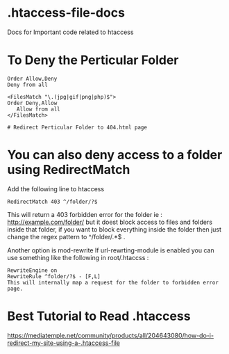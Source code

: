 # .htaccess-file-docs
Docs for Important code related to htaccess

# To Deny the Perticular Folder

```
Order Allow,Deny 
Deny from all 

<FilesMatch "\.(jpg|gif|png|php)$">
Order Deny,Allow
   Allow from all
</FilesMatch>

# Redirect Perticular Folder to 404.html page

```
# You can also deny access to a folder using RedirectMatch
Add the following line to htaccess
```
RedirectMatch 403 ^/folder/?$
```
This will return a 403 forbidden error for the folder ie : http://example.com/folder/ but it doest block access to files and folders inside that folder, if you want to block everything inside the folder then just change the regex pattern to ^/folder/.*$ .

Another option is mod-rewrite If url-rewrting-module is enabled you can use something like the following in root/.htaccss :
```
RewriteEngine on
RewriteRule ^folder/?$ - [F,L]
This will internally map a request for the folder to forbidden error page.
```

# Best Tutorial to Read .htaccess
https://mediatemple.net/community/products/all/204643080/how-do-i-redirect-my-site-using-a-.htaccess-file
